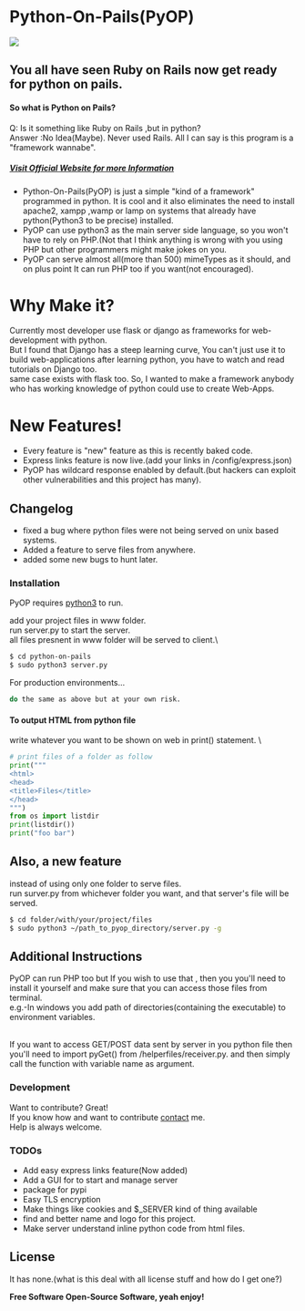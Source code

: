 # Python-On-Pails(PyOP)
![](https://tg21.github.io/img/pyop.png)
## You all have seen Ruby on Rails now get ready for python on pails.
#### So what is Python on Pails?
Q: Is it something like Ruby on Rails ,but in python?\
Answer :No Idea(Maybe). Never used Rails. All I can say is this program is a "framework wannabe".

##### [Visit Official Website for more Information](https://tg21.github.io)
- Python-On-Pails(PyOP) is just a simple "kind of a framework" programmed in python. It is cool and it also  eliminates the need to install apache2, xampp ,wamp or lamp on systems that already have python(Python3 to be precise) installed.
- PyOP can use python3 as the main server side language, so you won't have to rely on PHP.(Not that I think anything is wrong with you using PHP but other programmers might make jokes on you.
- PyOP can serve almost all(more than 500) mimeTypes as it should, and on plus point It can run PHP too if you want(not encouraged).

# Why Make it?
Currently most developer use flask or django as frameworks for web-development with python.\
But I found that Django has a steep learning curve, You can't just use it to build web-applications after learning python, you have to watch and read tutorials on Django too.\
same case exists with flask too. So, I wanted to make a framework anybody who has working knowledge of python could use to create Web-Apps.

# New Features!

  - Every feature is "new" feature as this is recently baked code.
  - Express links feature is now live.(add your links in /config/express.json)
  - PyOP has wildcard response enabled by default.(but hackers can exploit other vulnerabilities and this project has many).

## Changelog
- fixed a bug where python files were not being served on unix based systems.
- Added a feature to serve files from anywhere.
- added some new bugs to hunt later.

### Installation
PyOP requires [python3](https://www.python.org/) to run.

add your project files in www folder.\
run server.py to start the server.\
all files presnent in www folder will be served to client.\


```sh
$ cd python-on-pails
$ sudo python3 server.py
```

For production environments...

```sh
do the same as above but at your own risk.
```

#### To output HTML from python file
write whatever you want to be shown on web in print() statement. \
``` python
# print files of a folder as follow
print("""
<html>
<head>
<title>Files</title>
</head>
""")
from os import listdir
print(listdir())
print("foo bar")
```

## Also, a new feature
instead of using only one folder to serve files.\
run surver.py from whichever folder you want, and that server's file will be served.
```sh
$ cd folder/with/your/project/files
$ sudo python3 ~/path_to_pyop_directory/server.py -g
```

## Additional Instructions
PyOP can run PHP too but If you wish to use that , then you you'll need to install it yourself and make sure that you can access those files from terminal.\
e.g.-In windows you add path of directories(containing the executable) to environment variables.

 \
 If you want to access GET/POST data sent by server in you python file then you'll need to import pyGet() from /helperfiles/receiver.py. and then simply call the function with variable name as argument.





### Development

Want to contribute? Great! \
If you know how and want to contribute [contact]("https://tg21.githib.io/about.html") me.\
Help is always welcome.

### TODOs

 - Add easy express links feature(Now added)
 - Add a GUI for to start and manage server
 - package for pypi
 - Easy TLS encryption
 - Make things like cookies and $_SERVER kind of thing available
 - find and better name and logo for this project.
 - Make server understand inline python code from html files.

License
----

It has none.(what is this deal with all license stuff and how do I get one?)


**Free Software Open-Source Software, yeah enjoy!**
